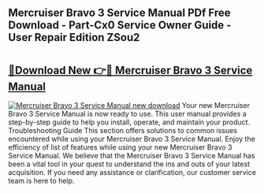 ## Mercruiser Bravo 3 Service Manual PDf Free Download - Part-Cx0 Service Owner Guide - User Repair Edition ZSou2

# <h2><a href="http://cf28660.oget.top/?id=Mercruiser+Bravo+3+Service+Manual">🔗Download New 👉🔴 Mercruiser Bravo 3 Service Manual</a></h2>

[![Mercruiser Bravo 3 Service Manual new download](https://i.imgur.com/5g1atiW.png)](http://cf28660.oget.top/?id=Mercruiser+Bravo+3+Service+Manual)
Your new Mercruiser Bravo 3 Service Manual is now ready to use. This user manual provides a step-by-step guide to help you install, operate, and maintain your product. Troubleshooting Guide This section offers solutions to common issues encountered while using your Mercruiser Bravo 3 Service Manual. Enjoy the efficiency of list of features while using your new Mercruiser Bravo 3 Service Manual. We believe that the Mercruiser Bravo 3 Service Manual has been a vital tool in your quest to understand the ins and outs of your latest acquisition. If you need any assistance or clarification, our customer service team is here to help.
